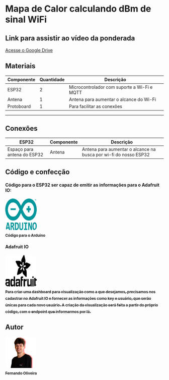 # Mapa de Calor calculando dBm de sinal WiFi

## Link para assistir ao vídeo da ponderada
[Acesse o Google Drive](https://drive.google.com/drive/folders/1uvxxLlFaP7wz1_7ol16ywyK8hSIS-L6K?usp=sharing)

## Materiais

| Componente         | Quantidade | Descrição                                                                 |
|---------------------|------------|---------------------------------------------------------------------------|
| ESP32              | 2          | Microcontrolador com suporte a Wi-Fi e MQTT                              |
| Antena     | 1          | Antena para aumentar o alcance do Wi-Fi                                      |
| Protoboard         | 1          | Para facilitar as conexões                                              |

---

## Conexões

| ESP32  | Componente       | Descrição                                |
|------------|------------------|------------------------------------------|
| Espaço para antena do ESP32     | Antena    | Antena para aumentar o alcance na busca por wi-fi do nosso ESP32                 |

## Código e confecção
#### Código para o ESP32 ser capaz de emitir as informações para o Adafruit IO:
<td align="center"><a href="Semana07/Semana07.ino"><img style="border-radius: 10%; width: 100px; height: 100px;" src="assets/Arduino.png" alt="" /><br><sub><b>Código para o Arduino</b></sub></a></td>

#### Adafruit IO
<td align="center"><a href="https://io.adafruit.com/LilFer777/overview"><img style="border-radius: 10%; width: 100px; height: 100px;" src="assets/Adafruit.png" alt="" /><br><sub><b>Para criar uma dashboard para visualização como a que desejamos, precisamos nos cadastrar no Adafruit IO e fornecer as informações como key e usuário, que serão únicas para cada novo usuário. A criação da visualização será feita a partir do próprio código, com o endpoint que informarmos por lá. </b></sub></a></td>

## Autor 
 <td align="center"><a href="https://www.linkedin.com/in/fernando-soares-oliveira/"><img style="border-radius: 10%; width: 100px; height: 100px;" src="assets/Fernando.png" alt="" /><br><sub><b>Fernando Oliveira</b></sub></a></td>
